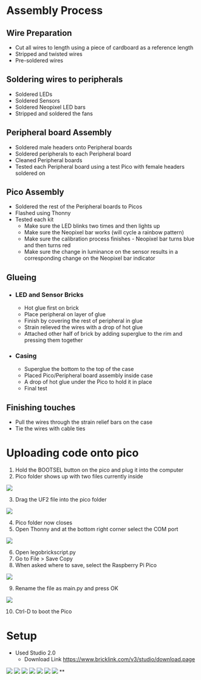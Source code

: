 
# Assembly Process

## Wire Preparation
- Cut all wires to length using a piece of cardboard as a reference length
- Stripped and twisted wires    
- Pre-soldered wires 

## Soldering wires to peripherals
- Soldered LEDs
- Soldered Sensors
- Soldered Neopixel LED bars
- Stripped and soldered the fans  

## Peripheral board Assembly
- Soldered male headers onto Peripheral boards
- Soldered peripherals to each Peripheral board
- Cleaned Peripheral boards
- Tested each Peripheral board using a test Pico with female headers soldered on 

## Pico Assembly
- Soldered the rest of the Peripheral boards to Picos
- Flashed using Thonny
- Tested each kit
	- Make sure the LED blinks two times and then lights up    
	- Make sure the Neopixel bar works (will cycle a rainbow pattern)
	- Make sure the calibration process finishes - Neopixel bar turns blue and then turns red
	- Make sure the change in luminance on the sensor results in a corresponding change on the Neopixel bar indicator
    

## Glueing
- ### LED and Sensor Bricks
	- Hot glue first on brick
	- Place peripheral on layer of glue
	- Finish by covering the rest of peripheral in glue
	- Strain relieved the wires with a drop of hot glue
	- Attached other half of brick by adding superglue to the rim and pressing them together
    
- ### Casing
	- Superglue the bottom to the top of the case
	- Placed Pico/Peripheral board assembly inside case
	- A drop of hot glue under the Pico to hold it in place
	- Final test  
      
## Finishing touches
- Pull the wires through the strain relief bars on the case
- Tie the wires with cable ties
    

  

# Uploading code onto pico

1. Hold the BOOTSEL button on the pico and plug it into the computer    
2. Pico folder shows up with two files currently inside
   
![](images/picosetup_2.png)

3. Drag the UF2 file into the pico folder
    
![](images/picosetup_3.png)

4. Pico folder now closes
5. Open Thonny and at the bottom right corner select the COM port 
   
![](images/picosetup_5.png)

6. Open legobrickscript.py
7. Go to File > Save Copy 
8. When asked where to save, select the Raspberry Pi Pico

![](images/picosetup_8.png)

9. Rename the file as main.py and press OK
   
![](images/picosetup_9.png)

10. Ctrl-D to boot the Pico
    
# Setup

- Used Studio 2.0
   - Download Link https://www.bricklink.com/v3/studio/download.page
    

![](images/setup_layer2.png)
![](images/setup_layer3.png)
![](images/setup_bottom.png)
![](images/setup_sep.png)
![](images/setup_sep2.png)
![](images/setup_ortho1.png)
![](images/setup_ortho2.png)
**
